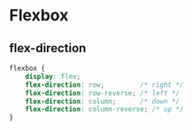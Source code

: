 

# Flexbox


## flex-direction
```css
flexbox {
    display: flex;
    flex-direction: row;         /* right */
    flex-direction: row-reverse; /* left */
    flex-direction: column;      /* down */
    flex-direction: column-reverse; /* up */
}
```

